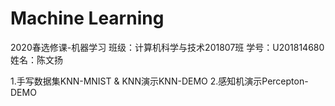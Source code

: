 # Machine Learning
2020春选修课-机器学习
班级：计算机科学与技术201807班
学号：U201814680
姓名：陈文扬

1.手写数据集KNN-MNIST & KNN演示KNN-DEMO
2.感知机演示Percepton-DEMO
